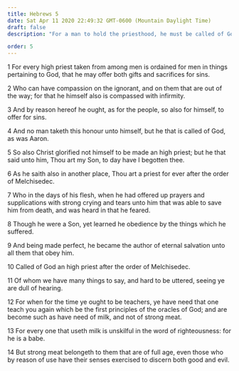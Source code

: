 ```yaml
---
title: Hebrews 5
date: Sat Apr 11 2020 22:49:32 GMT-0600 (Mountain Daylight Time)
draft: false
description: "For a man to hold the priesthood, he must be called of God as was Aaron—Christ was a priest forever after the order of Melchizedek—Jesus Christ is the Author of eternal salvation."

order: 5
---
```

    
1 For every high priest taken from among men is ordained for men in things pertaining to God, that he may offer both gifts and sacrifices for sins.

2 Who can have compassion on the ignorant, and on them that are out of the way; for that he himself also is compassed with infirmity.

3 And by reason hereof he ought, as for the people, so also for himself, to offer for sins.

4 And no man taketh this honour unto himself, but he that is called of God, as was Aaron.

5 So also Christ glorified not himself to be made an high priest; but he that said unto him, Thou art my Son, to day have I begotten thee.

6 As he saith also in another place, Thou art a priest for ever after the order of Melchisedec.

7 Who in the days of his flesh, when he had offered up prayers and supplications with strong crying and tears unto him that was able to save him from death, and was heard in that he feared.

8 Though he were a Son, yet learned he obedience by the things which he suffered.

9 And being made perfect, he became the author of eternal salvation unto all them that obey him.

10 Called of God an high priest after the order of Melchisedec.

11 Of whom we have many things to say, and hard to be uttered, seeing ye are dull of hearing.

12 For when for the time ye ought to be teachers, ye have need that one teach you again which be the first principles of the oracles of God; and are become such as have need of milk, and not of strong meat.

13 For every one that useth milk is unskilful in the word of righteousness: for he is a babe.

14 But strong meat belongeth to them that are of full age, even those who by reason of use have their senses exercised to discern both good and evil.
